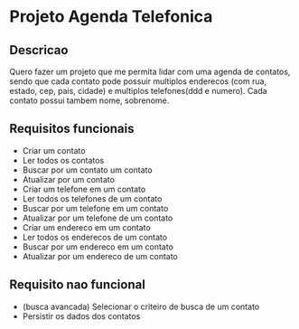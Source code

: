 # Projeto Agenda Telefonica

## Descricao

Quero fazer um projeto que me permita lidar com uma agenda de contatos, sendo que cada contato pode possuir multiplos enderecos (com rua, estado, cep, pais, cidade) e multiplos telefones(ddd e numero). Cada contato possui tambem nome, sobrenome.

## Requisitos funcionais

- Criar um contato
- Ler todos os contatos
- Buscar por um contato um contato
- Atualizar por um contato
- Criar um telefone em um contato
- Ler todos os telefones de um contato
- Buscar por um telefone em um contato
- Atualizar por um telefone de um contato
- Criar um endereco em um contato
- Ler todos os enderecos de um contato
- Buscar por um endereco em um contato
- Atualizar por um endereco de um contato

## Requisito nao funcional

- (busca avancada) Selecionar o criteiro de busca de um contato
- Persistir os dados dos contatos
